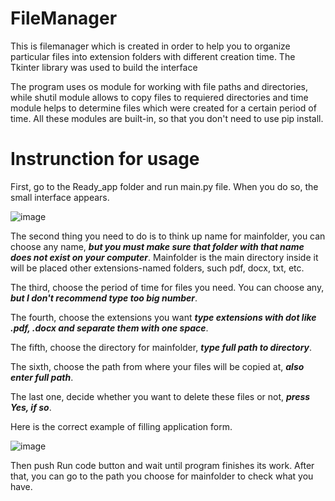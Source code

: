 # FileManager
This is filemanager which is created in order to help you to organize particular files into extension folders with different creation time. 
The Tkinter library was used to build the interface

The program uses os module for working with file paths and directories, while shutil module allows to copy files to requiered directories
and time module helps to determine files which were created for a certain period of time. All these modules are built-in, so that 
you don't need to use pip install.
# Instrunction for usage
First, go to the Ready_app folder and run main.py file. When you do so, the small interface appears.

![image](https://github.com/Andry925/Second-semester/assets/114020399/8ff5c7dd-aa17-4466-bd88-b240bcdd7552)

The second thing you need to do is to think up name for mainfolder, you can choose any name, **_but you must make sure that folder with 
that name  does not exist on your computer_**. Mainfolder is the main directory inside it will be placed other 
extensions-named folders, such pdf, docx, txt, etc. 

The third, choose the period of time for files you need. You can choose any, **_but I don't recommend type too big number_**.

The fourth, choose the extensions you want **_type extensions with dot like .pdf, .docx and separate them with one space_**.

The fifth, choose the directory for mainfolder, **_type full path to directory_**.

The sixth, choose the path from where your files will be copied at, **_also enter full path_**.

The last one, decide whether you want to delete these files or not, **_press Yes, if so_**.

Here is the correct example of filling application form.

![image](https://github.com/Andry925/Second-semester/assets/114020399/26998459-94c5-469b-aa9a-dda4e89d4a56)

Then push Run code button and wait until program finishes its work. After that, you can go to the path you choose for mainfolder to
check what you have.




